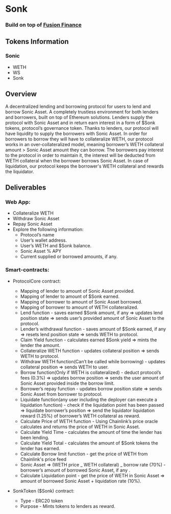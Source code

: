 # Sonk

### Build on top of [Fusion Finance](https://github.com/jooohneth/fusion-finance)

## Tokens Information

### Sonic

-  WETH
-  WS
-  Sonk

## Overview

A decentralized lending and borrowing protocol for users to lend and borrow Sonic Asset. A completely trustless environment for both lenders and borrowers, built on top of Ethereum solutions. Lenders supply the protocol with Sonic Asset and in return earn interest in a form of $Sonk tokens, protocol’s governance token. Thanks to lenders, our protocol will have liquidity to supply the borrowers with Sonic Asset. In order for borrowers to borrow they will have to collateralize WETH, our protocol works in an over-collateralized model, meaning borrower’s WETH collateral amount > Sonic Asset amount they can borrow. The borrowers pay interest to the protocol in order to maintain it, the interest will be deducted from WETH collateral when the borrower borrows Sonic Asset. In case of liquidation, our protocol keeps the borrower's WETH collateral and rewards the liquidator.

## Deliverables

### Web App:

- Collateralize WETH
- Withdraw Sonic Asset
- Repay Sonic Asset
- Explore the following information:
  - Protocol’s name
  - User’s wallet address.
  - User’s WETH and $Sonk balance.
  - Sonic Asset % APY
  - Current supplied or borrowed amounts, if any.

### Smart-contracts:

- ProtocolCore contract:

  - Mapping of lender to amount of Sonic Asset provided.
  - Mapping of lender to amount of $Sonk earned.
  - Mapping of borrower to amount of Sonic Asset borrowed.
  - Mapping of borrower to amount of WETH collateralized.
  - Lend function - saves earned $Sonk amount, if any => updates lend position state => sends user’s provided amount of Sonic Asset to the protocol.
  - Lender’s withdrawal function - saves amount of $Sonk earned, if any => resets lend position state => sends WETH to protocol.
  - Claim Yield function - calculates earned $Sonk yield => mints the lender the amount.
  - Collateralize WETH function - updates collateral position => sends WETH to protocol.
  - Withdraw WETH function(Can’t be called while borrowing) - updates collateral position => sends WETH to user.
  - Borrow function(Only if WETH is collateralized) - deduct protocol’s fees (0.3%) => updates borrow position => sends the user amount of Sonic Asset provided inside the borrow limit.
  - Borrower’s repay function - updates borrow position state => sends Sonic Asset from borrower to protocol.
  - Liquidate function(any user including the deployer can execute a liquidation function) - check if the liquidation point has been passed => liquidate borrower’s position => send the liquidator liquidation reward (1.25%) of borrower’s WETH collateral as reward.
  - Calculate Price of WETH function - Using Chainlink’s price oracle calculates and returns the price of WETH in Sonic Asset.
  - Calculate Yield Time - calculates the amount of time the lender has been lending.
  - Calculate Yield Total - calculates the amount of $Sonk tokens the lender has earned.
  - Calculate Borrow limit function - get the price of WETH from Chainlink's price feed
  - Sonic Asset => (WETH price _ WETH collateral) _ borrow rate (70%) - borrower’s amount of borrowed Sonic Asset, if any .
  - Calculate Liquidation point - get the price of WETH in Sonic Asset => amount of borrowed Sonic Asset + liquidation rate (10%).

- SonkToken ($Sonk) contract:

  - Type - ERC20 token
  - Purpose - Mints tokens to lenders as reward.
